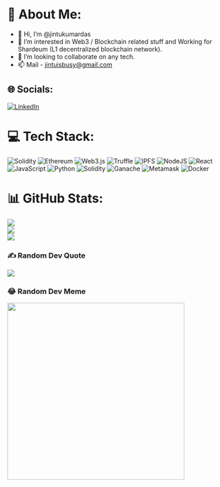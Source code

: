 # 💫 About Me:
- 👋 Hi, I’m @jintukumardas
- 👀 I’m interested in Web3 / Blockchain related stuff and Working for Shardeum (L1 decentralized blockchain network).
- 💞️ I’m looking to collaborate on any tech.
- 📫 Mail - jintuisbusy@gmail.com


## 🌐 Socials:
[![LinkedIn](https://img.shields.io/badge/LinkedIn-%230077B5.svg?logo=linkedin&logoColor=white)](https://linkedin.com/in/jintukumardas) 

# 💻 Tech Stack:
![Solidity](https://img.shields.io/badge/Solidity-%23363636.svg?style=for-the-badge&logo=solidity&logoColor=white) ![Ethereum](https://img.shields.io/badge/Ethereum-%233C3C3D.svg?style=for-the-badge&logo=ethereum&logoColor=white) ![Web3.js](https://img.shields.io/badge/web3.js-%23F16822.svg?style=for-the-badge&logo=web3.js&logoColor=white) ![Truffle](https://img.shields.io/badge/Truffle-%23C9923B.svg?style=for-the-badge&logo=truffle&logoColor=white) ![IPFS](https://img.shields.io/badge/IPFS-%23652946.svg?style=for-the-badge&logo=ipfs&logoColor=white) ![NodeJS](https://img.shields.io/badge/node.js-6DA55F?style=for-the-badge&logo=node.js&logoColor=white) ![React](https://img.shields.io/badge/react-%2320232a.svg?style=for-the-badge&logo=react&logoColor=%2361DAFB) ![JavaScript](https://img.shields.io/badge/javascript-%23323330.svg?style=for-the-badge&logo=javascript&logoColor=%23F7DF1E) ![Python](https://img.shields.io/badge/python-3670A0?style=for-the-badge&logo=python&logoColor=ffdd54) ![Solidity](https://img.shields.io/badge/Solidity-%23363636.svg?style=for-the-badge&logo=solidity&logoColor=white) ![Ganache](https://img.shields.io/badge/Ganache-%231572B6.svg?style=for-the-badge&logo=truffle&logoColor=white) ![Metamask](https://img.shields.io/badge/Metamask-%23E2761B.svg?style=for-the-badge&logo=metamask&logoColor=white) ![Docker](https://img.shields.io/badge/docker-%230db7ed.svg?style=for-the-badge&logo=docker&logoColor=white)
# 📊 GitHub Stats:
![](https://github-readme-stats.vercel.app/api?username=jintukumardas&theme=dark&hide_border=false&include_all_commits=false&count_private=false)<br/>
![](https://github-readme-streak-stats.herokuapp.com/?user=jintukumardas&theme=dark&hide_border=false)<br/>
![](https://github-readme-stats.vercel.app/api/top-langs/?username=jintukumardas&theme=dark&hide_border=false&include_all_commits=false&count_private=false&layout=compact)

### ✍️ Random Dev Quote
![](https://quotes-github-readme.vercel.app/api?type=horizontal&theme=radical)

### 😂 Random Dev Meme
<img src='https://randommeme-five.vercel.app/' style="height: 400px;"/>



<!-- Proudly created with GPRM ( https://gprm.itsvg.in ) -->

<!---
jintukumardas/jintukumardas is a ✨ special ✨ repository because its `README.md` (this file) appears on your GitHub profile.
You can click the Preview link to take a look at your changes.
--->
